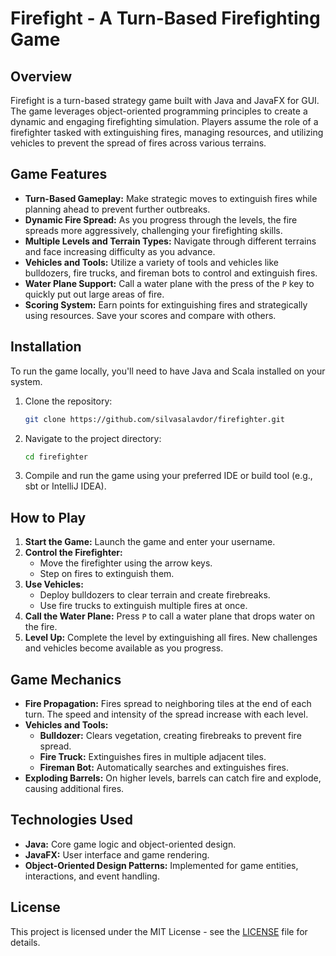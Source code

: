 
# Firefight - A Turn-Based Firefighting Game

## Overview
Firefight is a turn-based strategy game built with Java and JavaFX for GUI. The game leverages object-oriented programming principles to create a dynamic and engaging firefighting simulation. Players assume the role of a firefighter tasked with extinguishing fires, managing resources, and utilizing vehicles to prevent the spread of fires across various terrains.

## Game Features
- **Turn-Based Gameplay:** Make strategic moves to extinguish fires while planning ahead to prevent further outbreaks.
- **Dynamic Fire Spread:** As you progress through the levels, the fire spreads more aggressively, challenging your firefighting skills.
- **Multiple Levels and Terrain Types:** Navigate through different terrains and face increasing difficulty as you advance.
- **Vehicles and Tools:** Utilize a variety of tools and vehicles like bulldozers, fire trucks, and fireman bots to control and extinguish fires.
- **Water Plane Support:** Call a water plane with the press of the `P` key to quickly put out large areas of fire.
- **Scoring System:** Earn points for extinguishing fires and strategically using resources. Save your scores and compare with others.

## Installation
To run the game locally, you'll need to have Java and Scala installed on your system.

1. Clone the repository:
   ```bash
   git clone https://github.com/silvasalavdor/firefighter.git
   ```
2. Navigate to the project directory:
   ```bash
   cd firefighter
   ```
3. Compile and run the game using your preferred IDE or build tool (e.g., sbt or IntelliJ IDEA).

## How to Play
1. **Start the Game:** Launch the game and enter your username.
2. **Control the Firefighter:**
   - Move the firefighter using the arrow keys.
   - Step on fires to extinguish them.
3. **Use Vehicles:**
   - Deploy bulldozers to clear terrain and create firebreaks.
   - Use fire trucks to extinguish multiple fires at once.
4. **Call the Water Plane:** Press `P` to call a water plane that drops water on the fire.
5. **Level Up:** Complete the level by extinguishing all fires. New challenges and vehicles become available as you progress.

## Game Mechanics
- **Fire Propagation:** Fires spread to neighboring tiles at the end of each turn. The speed and intensity of the spread increase with each level.
- **Vehicles and Tools:**
  - **Bulldozer:** Clears vegetation, creating firebreaks to prevent fire spread.
  - **Fire Truck:** Extinguishes fires in multiple adjacent tiles.
  - **Fireman Bot:** Automatically searches and extinguishes fires.
- **Exploding Barrels:** On higher levels, barrels can catch fire and explode, causing additional fires.

## Technologies Used
- **Java:** Core game logic and object-oriented design.
- **JavaFX:** User interface and game rendering.
- **Object-Oriented Design Patterns:** Implemented for game entities, interactions, and event handling.

## License
This project is licensed under the MIT License - see the [LICENSE](LICENSE) file for details.
